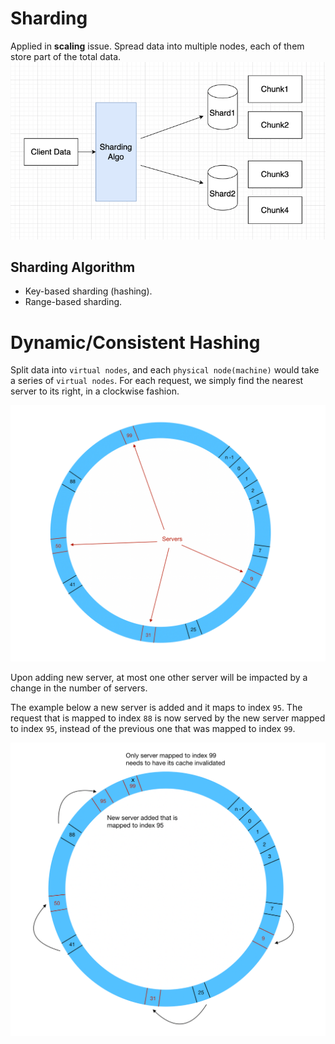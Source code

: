 # Sharding

Applied in **scaling** issue. Spread data into multiple nodes, each of them store part of the total data.
![img_1.png](../../imgs/sharding.png)

## Sharding Algorithm

- Key-based sharding (hashing).
- Range-based sharding.

# Dynamic/Consistent Hashing

Split data into `virtual nodes`, and each `physical node(machine)` would take a series of `virtual nodes`. 
For each request, we simply find the nearest server to its right, in a clockwise fashion.

![img.png](../../imgs/consistent-hashing.png)

Upon adding new server, at most one other server will be impacted by a change 
in the number of servers.

The example below a new server is added and it maps to index `95`. 
The request that is mapped to index `88` is now served by the new server mapped to index `95`, 
instead of the previous one that was mapped to index `99`.

![img.png](../../imgs/consistent-hashing2.png)

